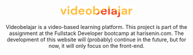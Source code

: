 <div align="center">
  <img src="/assets/videobelajar-logo.png"/>
</div>
<p align="center">Videobelajar is a video-based learning platform. This project is part of the assignment at the Fullstack Developer bootcamp at harisenin.com. The development of this website will (probably) continue in the future, but for now, it will only focus on the front-end.</p>

